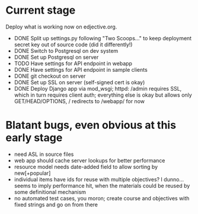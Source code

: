 Current stage
=============

Deploy what is working now on edjective.org.

* DONE Split up settings.py following "Two Scoops..." to keep deployment secret key out of source code (did it differently!)
* DONE Switch to Postgresql on dev system
* DONE Set up Postgresql on server
* TODO Have settings for API endpoint in webapp
* DONE Have settings for API endpoint in sample clients
* DONE git checkout on server
* DONE Set up SSL on server (self-signed cert is okay)
* DONE Deploy Django app via mod_wsgi; httpd: /admin requires SSL, which in turn requires client auth; everything else is okay but allows only GET/HEAD/OPTIONS, / redirects to /webapp/ for now

Blatant bugs, even obvious at this early stage
==============================================

* need ASL in source files
* web app should cache server lookups for better performance
* resource model needs date-added field to allow sorting by new[+popular]
* individual items have ids for reuse with multiple objectives?  I dunno...  seems to imply performance hit, when the materials could be reused by some definitional mechanism
* no automated test cases, you moron; create course and objectives with fixed strings and go on from there
